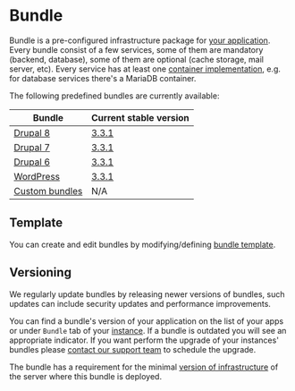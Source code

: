 # Bundle

Bundle is a pre-configured infrastructure package for [your application](../apps/README.md). Every bundle consist of a few services, some of them are mandatory (backend, database), some of them are optional (cache storage, mail server, etc). Every service has at least one [container implementation](containers/README.md), e.g. for database services there's a MariaDB container. 

The following predefined bundles are currently available:

| Bundle | Current stable version |
| --------- | ----------------------------------- |
| [Drupal 8](drupal8.md)    | <a href="drupal8.html#331">3.3.1</a>   |
| [Drupal 7](drupal7.md)    | <a href="drupal7.html#331">3.3.1</a>   |
| [Drupal 6](drupal6.md)    | <a href="drupal6.html#331">3.3.1</a>   |
| [WordPress](wordpress.md) | <a href="wordpress.html#331">3.3.1</a> |
| [Custom bundles](custom/README.md) | N/A | 

## Template

You can create and edit bundles by modifying/defining [bundle template](template.md).  

## Versioning

We regularly update bundles by releasing newer versions of bundles, such updates can include security updates and performance improvements.

You can find a bundle's version of your application on the list of your apps or under `Bundle` tab of your [instance](../apps/instances.md). If a bundle is outdated you will see an appropriate indicator. If you want perform the upgrade of your instances' bundles please [contact our support team](../product/support.md) to schedule the upgrade.
 
The bundle has a requirement for the minimal [version of infrastructure](../infrastructure/versioning.md) of the server where this bundle is deployed.
